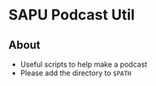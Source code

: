 # SAPU Podcast Util
## About
- Useful scripts to help make a podcast
- Please add the directory to `$PATH`
